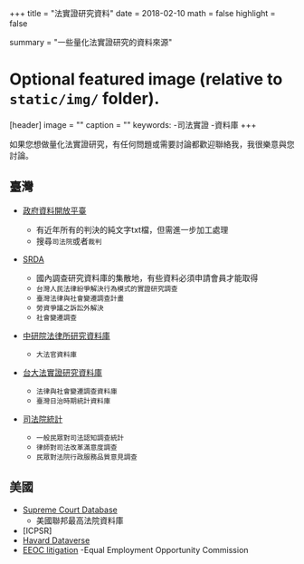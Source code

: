 +++
title = "法實證研究資料"
date = 2018-02-10
math = false
highlight = false

summary = "一些量化法實證研究的資料來源"
# Optional featured image (relative to `static/img/` folder).
[header]
image = ""
caption = ""
keywords:
 -司法實證
 -資料庫
+++

如果您想做量化法實證研究，有任何問題或需要討論都歡迎聯絡我，我很樂意與您討論。

## 臺灣

- [政府資料開放平臺](https://data.gov.tw)
	- 有近年所有的判決的純文字txt檔，但需進一步加工處理
	- 搜尋`司法院`或者`裁判`

- [SRDA](https://srda.sinica.edu.tw)
	- 國內調查研究資料庫的集散地，有些資料必須申請會員才能取得
	- `台灣人民法律紛爭解決行為模式的實證研究調查`
	- `臺灣法律與社會變遷調查計畫`
	- `勞資爭議之訴訟外解決`
	- `社會變遷調查`

- [中研院法律所研究資料庫](http://els.iias.sinica.edu.tw/datasets/)
	- `大法官資料庫`	

- [台大法實證研究資料庫](http://tadels.law.ntu.edu.tw)
	- `法律與社會變遷調查資料庫`
	- `臺灣日治時期統計資料庫`

- [司法院統計](http://www.judicial.gov.tw/juds/)
	- `一般民眾對司法認知調查統計`
	- `律師對司法改革滿意度調查`
	- `民眾對法院行政服務品質意見調查`


## 美國

- [Supreme Court Database](http://scdb.wustl.edu)
	- 美國聯邦最高法院資料庫
- [ICPSR]
- [Havard Dataverse](https://dataverse.harvard.edu)
- [EEOC litigation](http://eeoclitigation.wustl.edu)
	-Equal Employment Opportunity Commission 
